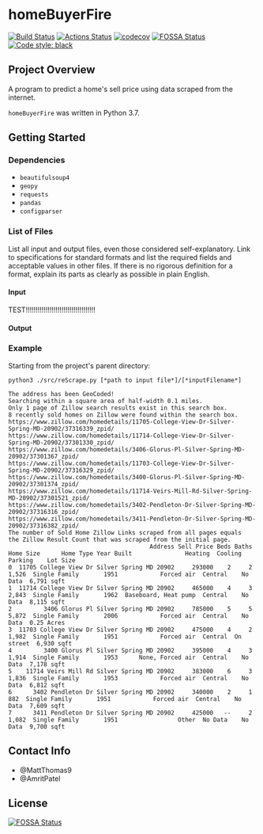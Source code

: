 # homeBuyerFire
[![Build Status](https://travis-ci.com/AmritPatel/Home-Buyer-Fire.svg?branch=master)](https://travis-ci.com/AmritPatel/Home-Buyer-Fire)
[![Actions Status](https://github.com/AmritPatel/Home-Buyer-Fire/workflows/Lint/badge.svg)](https://github.com/AmritPatel/Home-Buyer-Fire/actions)
[![codecov](https://codecov.io/gh/AmritPatel/Home-Buyer-Fire/branch/master/graph/badge.svg?token=5AJUA8I31G)](https://codecov.io/gh/AmritPatel/Home-Buyer-Fire/)
[![FOSSA Status](https://app.fossa.com/api/projects/git%2Bgithub.com%2FAmritPatel%2FHome-Buyer-Fire.svg?type=shield)](https://app.fossa.com/projects/git%2Bgithub.com%2FAmritPatel%2FHome-Buyer-Fire?ref=badge_shield)
[![Code style: black](https://img.shields.io/badge/code%20style-black-000000.svg)](https://github.com/psf/black)

## Project Overview

A program to predict a home's sell price using data scraped from the internet.

`homeBuyerFire` was written in Python 3.7.

## Getting Started

### Dependencies

- `beautifulsoup4`
- `geopy`
- `requests`
- `pandas`
- `configparser`

### List of Files

List all input and output files, even those considered self-explanatory. Link to specifications for standard formats and list the required fields and acceptable values in other files. If there is no rigorous definition for a format, explain its parts as clearly as possible in plain English.

#### Input

TEST!!!!!!!!!!!!!!!!!!!!!!!!!!!!!!!!!!!

#### Output

### Example

Starting from the project's parent directory:

```
python3 ./src/reScrape.py [*path to input file*]/[*inputFilename*]
```

```
The address has been GeoCoded!
Searching within a square area of half-width 0.1 miles.
Only 1 page of Zillow search results exist in this search box.
8 recently sold homes on Zillow were found within the search box.
https://www.zillow.com/homedetails/11705-College-View-Dr-Silver-Spring-MD-20902/37316339_zpid/
https://www.zillow.com/homedetails/11714-College-View-Dr-Silver-Spring-MD-20902/37301330_zpid/
https://www.zillow.com/homedetails/3406-Glorus-Pl-Silver-Spring-MD-20902/37301367_zpid/
https://www.zillow.com/homedetails/11703-College-View-Dr-Silver-Spring-MD-20902/37316329_zpid/
https://www.zillow.com/homedetails/3400-Glorus-Pl-Silver-Spring-MD-20902/37301374_zpid/
https://www.zillow.com/homedetails/11714-Veirs-Mill-Rd-Silver-Spring-MD-20902/37301521_zpid/
https://www.zillow.com/homedetails/3402-Pendleton-Dr-Silver-Spring-MD-20902/37316316_zpid/
https://www.zillow.com/homedetails/3411-Pendleton-Dr-Silver-Spring-MD-20902/37316382_zpid/
The number of Sold Home Zillow Links scraped from all pages equals
the Zillow Result Count that was scraped from the initial page.
                                        Address Sell Price Beds Baths Home Size      Home Type Year Built               Heating  Cooling    Parking    Lot Size
0  11705 College View Dr Silver Spring MD 20902     293000    2     2     1,526  Single Family       1951            Forced air  Central    No Data  6,791 sqft
1  11714 College View Dr Silver Spring MD 20902     465000    4     3     2,843  Single Family       1962  Baseboard, Heat pump  Central    No Data  8,115 sqft
2         3406 Glorus Pl Silver Spring MD 20902     785000    5     5     5,872  Single Family       2006            Forced air  Central    No Data  0.25 Acres
3  11703 College View Dr Silver Spring MD 20902     475000    4     2     1,982  Single Family       1951            Forced air  Central  On street  6,930 sqft
4         3400 Glorus Pl Silver Spring MD 20902     395000    4     3     1,914  Single Family       1953      None, Forced air  Central    No Data  7,178 sqft
5    11714 Veirs Mill Rd Silver Spring MD 20902     383000    6     3     1,836  Single Family       1953            Forced air  Central    No Data  6,812 sqft
6      3402 Pendleton Dr Silver Spring MD 20902     340000    2     1       882  Single Family       1951            Forced air  Central    No Data  7,609 sqft
7      3411 Pendleton Dr Silver Spring MD 20902     425000   --     2     1,082  Single Family       1951                 Other  No Data    No Data  9,700 sqft
```

## Contact Info

- @MattThomas9
- @AmritPatel


## License
[![FOSSA Status](https://app.fossa.com/api/projects/git%2Bgithub.com%2FAmritPatel%2FHome-Buyer-Fire.svg?type=large)](https://app.fossa.com/projects/git%2Bgithub.com%2FAmritPatel%2FHome-Buyer-Fire?ref=badge_large)
